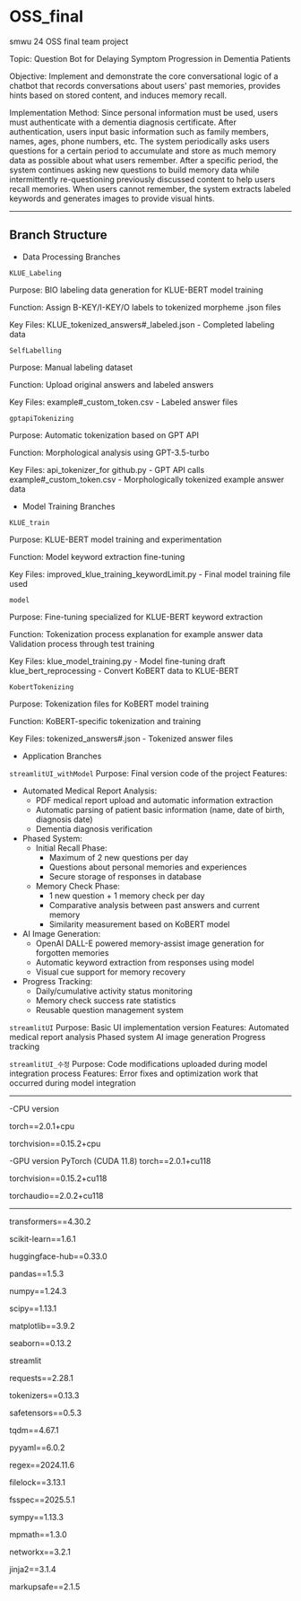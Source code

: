 # OSS_final
smwu 24 OSS final team project

Topic: Question Bot for Delaying Symptom Progression in Dementia Patients

Objective: Implement and demonstrate the core conversational logic of a chatbot that records conversations about users' past memories, provides hints based on stored content, and induces memory recall.

Implementation Method: Since personal information must be used, users must authenticate with a dementia diagnosis certificate. After authentication, users input basic information such as family members, names, ages, phone numbers, etc. The system periodically asks users questions for a certain period to accumulate and store as much memory data as possible about what users remember. After a specific period, the system continues asking new questions to build memory data while intermittently re-questioning previously discussed content to help users recall memories. When users cannot remember, the system extracts labeled keywords and generates images to provide visual hints.

---

## Branch Structure

- Data Processing Branches

`KLUE_Labeling`

Purpose: BIO labeling data generation for KLUE-BERT model training

Function: Assign B-KEY/I-KEY/O labels to tokenized morpheme .json files

Key Files:
 KLUE_tokenized_answers#_labeled.json - Completed labeling data

`SelfLabelling`

Purpose: Manual labeling dataset

Function: Upload original answers and labeled answers

Key Files:
 example#_custom_token.csv - Labeled answer files


`gptapiTokenizing`

Purpose: Automatic tokenization based on GPT API

Function: Morphological analysis using GPT-3.5-turbo

Key Files:
 api_tokenizer_for github.py - GPT API calls
 example#_custom_token.csv - Morphologically tokenized example answer data


- Model Training Branches
  
`KLUE_train`

Purpose: KLUE-BERT model training and experimentation

Function: Model keyword extraction fine-tuning

Key Files:
 improved_klue_training_keywordLimit.py - Final model training file used


`model`

Purpose: Fine-tuning specialized for KLUE-BERT keyword extraction

Function:
 Tokenization process explanation for example answer data
 Validation process through test training
 
Key Files:
 klue_model_training.py - Model fine-tuning draft
 klue_bert_reprocessing - Convert KoBERT data to KLUE-BERT

`KobertTokenizing`

Purpose: Tokenization files for KoBERT model training

Function: KoBERT-specific tokenization and training

Key Files:
 tokenized_answers#.json - Tokenized answer files


- Application Branches

`streamlitUI_withModel`
Purpose: Final version code of the project
Features:
  - Automated Medical Report Analysis: 
    - PDF medical report upload and automatic information extraction
    - Automatic parsing of patient basic information (name, date of birth, diagnosis date)
    - Dementia diagnosis verification
  - Phased System:
    - Initial Recall Phase: 
      - Maximum of 2 new questions per day
      - Questions about personal memories and experiences
      - Secure storage of responses in database
    - Memory Check Phase: 
      - 1 new question + 1 memory check per day
      - Comparative analysis between past answers and current memory
      - Similarity measurement based on KoBERT model
  - AI Image Generation: 
    - OpenAI DALL-E powered memory-assist image generation for forgotten memories
    - Automatic keyword extraction from responses using model
    - Visual cue support for memory recovery
  - Progress Tracking: 
    - Daily/cumulative activity status monitoring
    - Memory check success rate statistics
    - Reusable question management system

`streamlitUI`
Purpose: Basic UI implementation version
Features:
 Automated medical report analysis
 Phased system
 AI image generation
 Progress tracking

`streamlitUI_수정`
Purpose: Code modifications uploaded during model integration process
Features: 
 Error fixes and optimization work that occurred during model integration

----------------------------------------

<Modules for model learning>

-CPU version

torch==2.0.1+cpu

torchvision==0.15.2+cpu

-GPU version PyTorch (CUDA 11.8)
torch==2.0.1+cu118

torchvision==0.15.2+cu118

torchaudio==2.0.2+cu118

---

<Common version>

transformers==4.30.2

scikit-learn==1.6.1

huggingface-hub==0.33.0

pandas==1.5.3

numpy==1.24.3

scipy==1.13.1

matplotlib==3.9.2

seaborn==0.13.2

streamlit

requests==2.28.1

tokenizers==0.13.3

safetensors==0.5.3

tqdm==4.67.1

pyyaml==6.0.2

regex==2024.11.6

filelock==3.13.1

fsspec==2025.5.1

sympy==1.13.3

mpmath==1.3.0

networkx==3.2.1

jinja2==3.1.4

markupsafe==2.1.5
